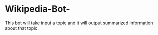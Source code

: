 # Wikipedia-Bot-
This bot will take input a topic and it will output summarized information about that topic. 
